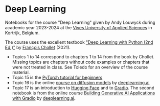 # Deep Learning

Notebooks for the course "Deep Learning" given by Andy Louwyck during academic year 2023-2024 at the [Vives University of Applied Sciences](https://www.vives.be/en/vives-international) in Kortrijk, Belgium.

The course uses the excellent textbook ["Deep Learning with Python (2nd Ed.)"](https://www.manning.com/books/deep-learning-with-python-second-edition) by [François Chollet](https://en.wikipedia.org/wiki/Fran%C3%A7ois_Chollet) (2021).

- Topics 1 to 14 correspond to chapters 1 to 14 from the book by Chollet. Missing topics are chapters without code examples or chapters that were not treated in class. See Toledo for an overview of the course material.
- Topic 15 is the [PyTorch tutorial for beginners](https://pytorch.org/tutorials/beginner/basics/intro.html)
- Topic 16 is the online [course on diffusion models](https://learn.deeplearning.ai/diffusion-models) by [deeplearning.ai](https://www.deeplearning.ai/)
- Topic 17 is an introduction to [Hugging Face](https://huggingface.co/) and to [Gradio](https://www.gradio.app/). The second notebook is from the online course [Building Generative AI Applications with Gradio](https://learn.deeplearning.ai/huggingface-gradio/) by [deeplearning.ai](https://www.deeplearning.ai/).
